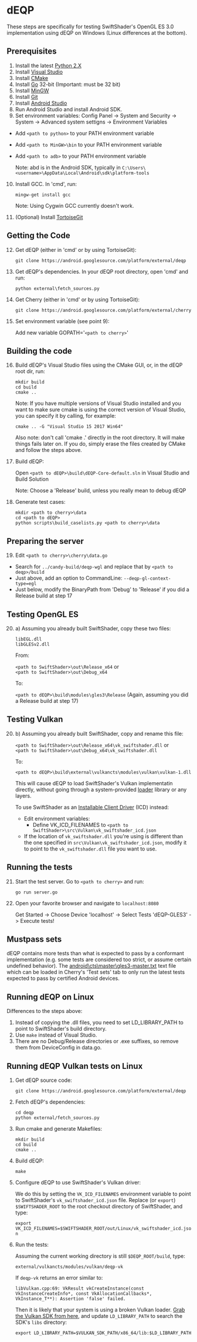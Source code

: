 dEQP
====

These steps are specifically for testing SwiftShader's OpenGL ES 3.0 implementation using dEQP on Windows (Linux differences at the bottom).

Prerequisites
-------------

1. Install the latest [Python 2.X](https://www.python.org/downloads/)
2. Install [Visual Studio](https://visualstudio.microsoft.com/vs/community/)
3. Install [CMake](https://cmake.org/download/)
4. Install [Go](https://golang.org/doc/install) 32-bit (Important: must be 32 bit)
5. Install [MinGW](http://www.mingw.org/)
6. Install [Git](https://git-scm.com/download/win)
7. Install [Android Studio](https://developer.android.com/studio/index.html)
8. Run Android Studio and install Android SDK.
9. Set environment variables: Config Panel -> System and Security -> System -> Advanced system settigns -> Environment Variables
  * Add `<path to python>` to your PATH environment variable
  * Add `<path to MinGW>\bin` to your PATH environment variable
  * Add `<path to adb>` to your PATH environment variable

    Note: abd is in the Android SDK, typically in `C:\Users\<username>\AppData\Local\Android\sdk\platform-tools`

10. Install GCC. In 'cmd', run:

    `mingw-get install gcc`

    Note: Using Cygwin GCC currently doesn't work.

11. (Optional) Install [TortoiseGit](https://tortoisegit.org/)

Getting the Code
----------------

12. Get dEQP (either in 'cmd' or by using TortoiseGit):

    `git clone https://android.googlesource.com/platform/external/deqp`

13. Get dEQP's dependencies. In your dEQP root directory, open 'cmd' and run:

    `python external\fetch_sources.py`

14. Get Cherry (either in 'cmd' or by using TortoiseGit):

    `git clone https://android.googlesource.com/platform/external/cherry`

15. Set environment variable (see point 9):

    Add new variable GOPATH='`<path to cherry>`'

Building the code
-----------------

16. Build dEQP's Visual Studio files using the CMake GUI, or, in the dEQP root dir, run:
    ```
    mkdir build
    cd build
    cmake ..
    ```
    Note: If you have multiple versions of Visual Studio installed and you want to make sure cmake is using the correct version of Visual Studio, you can specify it by calling, for example:

    `cmake .. -G "Visual Studio 15 2017 Win64"`

    Also note: don't call 'cmake .' directly in the root directory. It will make things fails later on. If you do, simply erase the files created by CMake and follow the steps above.

17. Build dEQP:

    Open `<path to dEQP>\build\dEQP-Core-default.sln` in Visual Studio and Build Solution

    Note: Choose a 'Release' build, unless you really mean to debug dEQP

18. Generate test cases:
    ```
    mkdir <path to cherry>\data
    cd <path to dEQP>
    python scripts\build_caselists.py <path to cherry>\data
    ```

Preparing the server
--------------------

19. Edit `<path to cherry>\cherry\data.go`
* Search for `../candy-build/deqp-wgl` and replace that by `<path to deqp>/build`
* Just above, add an option to CommandLine: `--deqp-gl-context-type=egl`
* Just below, modify the BinaryPath from 'Debug' to 'Release' if you did a Release build at step 17

Testing OpenGL ES
-----------------

20. a) Assuming you already built SwiftShader, copy these two files:

    `libEGL.dll`\
    `libGLESv2.dll`

    From:

    `<path to SwiftShader>\out\Release_x64` or\
    `<path to SwiftShader>\out\Debug_x64`

    To:

    `<path to dEQP>\build\modules\gles3\Release` (Again, assuming you did a Release build at step 17)

Testing Vulkan
--------------

20. b) Assuming you already built SwiftShader, copy and rename this file:

    `<path to SwiftShader>\out\Release_x64\vk_swiftshader.dll` or\
    `<path to SwiftShader>\out\Debug_x64\vk_swiftshader.dll`

    To:

    `<path to dEQP>\build\external\vulkancts\modules\vulkan\vulkan-1.dll`

    This will cause dEQP to load SwiftShader's Vulkan implementatin directly, without going through a system-provided [loader](https://github.com/KhronosGroup/Vulkan-Loader/blob/master/loader/LoaderAndLayerInterface.md#the-loader) library or any layers.

    To use SwiftShader as an [Installable Client Driver](https://github.com/KhronosGroup/Vulkan-Loader/blob/master/loader/LoaderAndLayerInterface.md#installable-client-drivers) (ICD) instead:
    * Edit environment variables:
      * Define VK_ICD_FILENAMES to `<path to SwiftShader>\src\Vulkan\vk_swiftshader_icd.json`
    * If the location of `vk_swiftshader.dll` you're using is different than the one specified in `src\Vulkan\vk_swiftshader_icd.json`, modify it to point to the `vk_swiftshader.dll` file you want to use.

Running the tests
-----------------

21. Start the test server. Go to `<path to cherry>` and run:

    `go run server.go`

22. Open your favorite browser and navigate to `localhost:8080`

    Get Started -> Choose Device 'localhost' -> Select Tests 'dEQP-GLES3' -> Execute tests!

Mustpass sets
-------------

dEQP contains more tests than what is expected to pass by a conformant implementation (e.g. some tests are considered too strict, or assume certain undefined behavior). The [android\cts\master\gles3-master.txt](https://android.googlesource.com/platform/external/deqp/+/master/android/cts/master/gles3-master.txt) text file which can be loaded in Cherry's 'Test sets' tab to only run the latest tests expected to pass by certified Android devices.

Running dEQP on Linux
---------------------

Differences to the steps above:

1. Instead of copying the .dll files, you need to set LD_LIBRARY_PATH to point to SwiftShader's build directory.
2. Use `make` instead of Visual Studio.
3. There are no Debug/Release directories or .exe suffixes, so remove them from DeviceConfig in data.go.

Running dEQP Vulkan tests on Linux
----------------------------------

1. Get dEQP source code:

   `git clone https://android.googlesource.com/platform/external/deqp`

2. Fetch dEQP's dependencies:

   `cd deqp`\
   `python external/fetch_sources.py`

3. Run cmake and generate Makefiles:

   `mkdir build`\
   `cd build`\
   `cmake ..`

4. Build dEQP:

   `make`

5. Configure dEQP to use SwiftShader's Vulkan driver:

   We do this by setting the `VK_ICD_FILENAMES` environment variable to point to SwiftShader's `vk_swiftshader_icd.json` file. Replace (or `export`) `$SWIFTSHADER_ROOT` to the root checkout directory of SwiftShader, and type:

   `export VK_ICD_FILENAMES=$SWIFTSHADER_ROOT/out/Linux/vk_swiftshader_icd.json`

6. Run the tests:

   Assuming the current working directory is still `$DEQP_ROOT/build`, type:

   `external/vulkancts/modules/vulkan/deqp-vk`

   If `deqp-vk` returns an error similar to:

     `libVulkan.cpp:69: VkResult vkCreateInstance(const VkInstanceCreateInfo*, const VkAllocationCallbacks*, VkInstance_T**): Assertion 'false' failed.`

   Then it is likely that your system is using a broken Vulkan loader. [Grab the Vulkan SDK from here](https://vulkan.lunarg.com/), and update `LD_LIBRARY_PATH` to search the SDK's `libs` directory:

   `export LD_LIBRARY_PATH=$VULKAN_SDK_PATH/x86_64/lib:$LD_LIBRARY_PATH`
